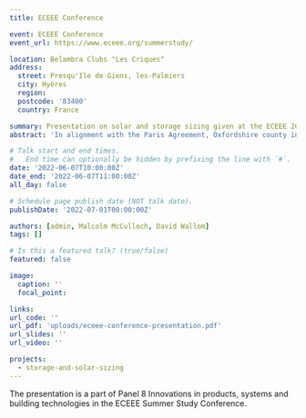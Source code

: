 ```yaml
---
title: ECEEE Conference

event: ECEEE Conference
event_url: https://www.eceee.org/summerstudy/

location: Belambra Clubs "Les Criques"
address:
  street: Presqu'Ile de Giens, les-Palmiers
  city: Hyères
  region:
  postcode: '83400'
  country: France

summary: Presentation on solar and storage sizing given at the ECEEE 2022 Summer Study on energy efficiency conference as a part of Panel 8 on innovations in products, systems and building technologies.
abstract: 'In alignment with the Paris Agreement, Oxfordshire county in the United Kingdom aims to become carbon neutral by 2050. Renewable energy help achieve this target by reducing the reliance on carbon-intensive grid electricity. Thus, this research seeks to determine the optimal solar generation and lithium battery storage size to reduce building grid electricity reliance. The analysis starts with modeling the hourly electricity demand. The model uses Elexon building electricity settlement profiles, and assembles them into the hourly demand profile according to the quantity and types of buildings in Oxfordshire. Then, the hourly solar generation is modeled using Pfenninger and Staffell method. Solar photovoltaic and lithium batteries are sized using an iterative method. First, the method iterates through the solar size search range. At each solar size, the method then iterates through the storage size search range. The renewable system is simulated at each iteration using hourly demand and generation data with a simplified system setup and the conventional operation strategy. The sizing method outputs combinations of solar size, battery size, and the resulting grid electricity consumption. The levelized cost of electricity for each combination is calculated, and the lowest cost combination is the optimal sizing. Solar and battery costs are projected from 2019 to 2100, and the optimal sizing is calculated for each year. The result shows that solar generation is cheap but not as flexible as the grid. Battery storage can provide flexibility, but it is too expensive and therefore not utilized. Thus, the optimal solar system is sized to only meet the demand during peak generation, reducing excess generation that cannot be stored. However, as solar and battery prices continue to drop, they will take up greater portions of the energy system, and reduce more grid electricity demand.'

# Talk start and end times.
#   End time can optionally be hidden by prefixing the line with `#`.
date: '2022-06-07T10:00:00Z'
date_end: '2022-06-07T11:00:00Z'
all_day: false

# Schedule page publish date (NOT talk date).
publishDate: '2022-07-01T00:00:00Z'

authors: [admin, Malcolm McCulloch, David Wallom]
tags: []

# Is this a featured talk? (true/false)
featured: false

image:
  caption: ''
  focal_point: 

links: 
url_code: ''
url_pdf: 'uploads/eceee-conference-presentation.pdf'
url_slides: ''
url_video: ''

projects:
  - storage-and-solar-sizing
---
```

The presentation is a part of Panel 8 Innovations in products, systems and building technologies in the ECEEE Summer Study Conference.
